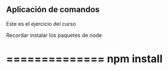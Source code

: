 ## Aplicación de comandos

Este es el ejercicio del curso

Recordar instalar los paquetes de node

==============
npm install
==============